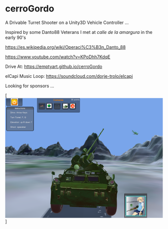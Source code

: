 cerroGordo
=======

A Drivable Turret Shooter on a Unity3D Vehicle Controller ...

Inspired by some Danto88 Veterans I met at *calle de la amargura* in the early 90's  

https://es.wikipedia.org/wiki/Operaci%C3%B3n_Danto_88

https://www.youtube.com/watch?v=KPoDhh7KdqE

Drive At:
https://emptyart.github.io/cerroGordo

elCapi Music Loop:
https://soundcloud.com/dorje-trolo/elcapi

Looking for sponsors ...

[![que no se resistieran, por que sino los mataban ... ](https://raw.githubusercontent.com/rgarro/cerroGordo/e3eb7d02b28d64bd9edc3cd2c4285d0f7aa4b642/cerroshot.png)]

